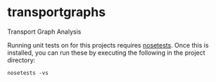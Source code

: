transportgraphs
================

Transport Graph Analysis

Running unit tests on for this projects requires [nosetests](http://nose.readthedocs.org/en/latest/). Once this is installed, you can run these by executing the following in the project directory:

    nosetests -vs


